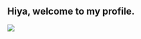 ## Hiya, welcome to my profile.
<p width="100%">
<img src="https://i.ibb.co/9YDGH2W/ascii-art-3.jpg" />
 </p>
